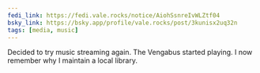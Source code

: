 ```yaml
---
fedi_link: https://fedi.vale.rocks/notice/AiohSsnreIvWLZtf04
bsky_link: https://bsky.app/profile/vale.rocks/post/3kunisx2uq32n
tags: [media, music]
---
```


Decided to try music streaming again. The Vengabus started playing. I now remember why I maintain a local library.
